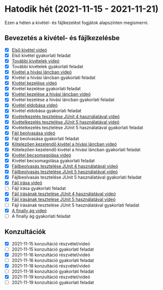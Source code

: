# Hatodik hét (2021-11-15 - 2021-11-21)

Ezen a héten a kivétel- és fájlkezelést fogjátok alapszinten megismerni.

## Bevezetés a kivétel- és fájlkezelésbe

* [x] [Első kivétel videó](https://e-learning.training360.com/courses/take/java-se-alapok-java-nyelvi-elemek/lessons/28177669-elso-kivetel)
* [x] Első kivétel gyakorlati feladat
* [x] [További kivételek videó](https://e-learning.training360.com/courses/take/java-se-alapok-java-nyelvi-elemek/lessons/28177698-tovabbi-kivetelek)
* [x] További kivételek gyakorlati feladat
* [x] [Kivétel a hívási láncban videó](https://e-learning.training360.com/courses/take/java-se-alapok-java-nyelvi-elemek/lessons/28177718-kivetel-a-hivasi-lancban)
* [x] Kivétel a hívási láncban gyakorlati feladat
* [x] [Kivétel kezelése videó](https://e-learning.training360.com/courses/take/java-se-alapok-java-nyelvi-elemek/lessons/28177738-kivetel-kezelese)
* [x] Kivétel kezelése gyakorlati feladat
* [x] [Kivétel kezelése a hívási láncban videó](https://e-learning.training360.com/courses/take/java-se-alapok-java-nyelvi-elemek/lessons/28177746-kivetel-kezelese-a-hivasi-lancban)
* [x] Kivétel kezelése a hívási láncban gyakorlati feladat
* [x] [Kivétel eldobása videó](https://e-learning.training360.com/courses/take/java-se-alapok-java-nyelvi-elemek/lessons/28177790-kivetel-eldobasa)
* [x] Kivétel eldobása gyakorlati feladat
* [x] [Kivételkezelés tesztelése JUnit 4 használatával videó](https://e-learning.training360.com/courses/take/java-se-alapok-java-nyelvi-elemek/lessons/28177875-kivetelkezeles-tesztelese-junit-4-hasznalataval) 
* [x] [Kivételkezelés tesztelése JUnit 5 használatával videó](https://e-learning.training360.com/courses/take/java-se-alapok-java-nyelvi-elemek/lessons/28177887-kivetelkezeles-tesztelese-junit-5-hasznalataval)
* [x] Kivételkezelés tesztelése JUnit 5 használatával gyakorlati feladat
* [x] [Fájl beolvasása videó](https://e-learning.training360.com/courses/take/java-se-alapok-java-nyelvi-elemek/lessons/28177973-fajl-beolvasasa)
* [x] Fájl beolvasása gyakorlati feladat
* [x] [Kötelezően kezelendő kivétel a hívási láncban videó](https://e-learning.training360.com/courses/take/java-se-alapok-java-nyelvi-elemek/lessons/28177984-kotelezoen-kezelendo-kivetel-a-hivasi-lancban)
* [x] Kötelezően kezelendő kivétel a hívási láncban gyakorlati feladat
* [x] [Kivétel becsomagolása videó](https://e-learning.training360.com/courses/take/java-se-alapok-java-nyelvi-elemek/lessons/28178010-kivetel-becsomagolasa)
* [x] Kivétel becsomagolása gyakorlati feladat
* [x] [Fájlbeolvasás tesztelése JUnit 4 használatával videó](https://e-learning.training360.com/courses/take/java-se-alapok-java-nyelvi-elemek/lessons/28178020-fajlbeolvasas-tesztelese-junit-4-hasznalataval)  
* [x] [Fájlbeolvasás tesztelése JUnit 5 használatával videó](https://e-learning.training360.com/courses/take/java-se-alapok-java-nyelvi-elemek/lessons/28178029-fajlbeolvasas-tesztelese-junit-5-hasznalataval)
* [x] Fájlbeolvasás tesztelése JUnit 5 használatával gyakorlati feladat
* [x] [Fájl írása videó](https://e-learning.training360.com/courses/take/java-se-alapok-java-nyelvi-elemek/lessons/28178041-fajl-irasa)
* [ ] Fájl írása gyakorlati feladat
* [x] [Fájl írásának tesztelése JUnit 4 használatával videó](https://e-learning.training360.com/courses/take/java-se-alapok-java-nyelvi-elemek/lessons/28178049-fajl-irasanak-tesztelese-junit-4-hasznalataval)  
* [x] [Fájl írásának tesztelése JUnit 5 használatával videó](https://e-learning.training360.com/courses/take/java-se-alapok-java-nyelvi-elemek/lessons/28178063-fajl-irasanak-tesztelese-junit-5-hasznalataval)
* [ ] Fájl írásának tesztelése JUnit 5 használatával gyakorlati feladat
* [x] [A finally ág videó](https://e-learning.training360.com/courses/take/java-se-alapok-java-nyelvi-elemek/lessons/28178086-a-finally-ag)
* [ ] A finally ág gyakorlati feladat

## Konzultációk

* [x] 2021-11-15 konzultáció részvétel/videó
* [ ] 2021-11-15 konzultáció gyakorlati feladat
* [x] 2021-11-16 konzultáció részvétel/videó
* [ ] 2021-11-16 konzultáció gyakorlati feladat
* [x] 2021-11-18 konzultáció részvétel/videó
* [ ] 2021-11-18 konzultáció gyakorlati feladat
* [x] 2021-11-19 konzultáció részvétel/videó
* [ ] 2021-11-19 konzultáció gyakorlati feladat